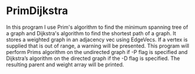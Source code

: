 # PrimDijkstra
In this program I use Prim's algorithm to find the minimum spanning tree of a graph and Dijkstra's algorithm to find the shortest path of a graph. It stores a weighted graph in an adjacency vec using EdgeVecs. If a vertex is supplied that is out of range, a warning will be presented. This program will perform Prims algorithm on the undirected graph if -P flag is specified and Dijkstra’s algorithm on the directed graph if the -D flag is specified. The resulting parent and weight array will be printed.
